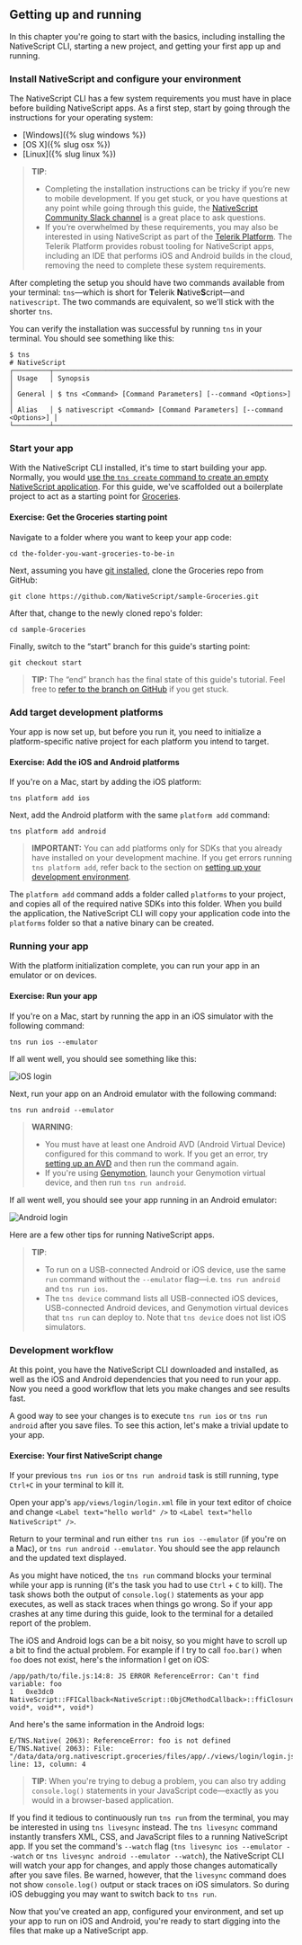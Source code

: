 ## Getting up and running

In this chapter you're going to start with the basics, including installing the NativeScript CLI, starting a new project, and getting your first app up and running.

### Install NativeScript and configure your environment

The NativeScript CLI has a few system requirements you must have in place before building NativeScript apps. As a first step, start by going through the instructions for your operating system:

- [Windows]({% slug windows %})
- [OS X]({% slug osx %})
- [Linux]({% slug linux %})

> **TIP**:
> * Completing the installation instructions can be tricky if you’re new to mobile development. If you get stuck, or you have questions at any point while going through this guide, the [NativeScript Community Slack channel](http://developer.telerik.com/wp-login.php?action=slack-invitation) is a great place to ask questions.
> * If you’re overwhelmed by these requirements, you may also be interested in using NativeScript as part of the [Telerik Platform](http://www.telerik.com/platform). The Telerik Platform provides robust tooling for NativeScript apps, including an IDE that performs iOS and Android builds in the cloud, removing the need to complete these system requirements.

After completing the setup you should have two commands available from your terminal: `tns`—which is short for <b>T</b>elerik <b>N</b>ative<b>S</b>cript—and `nativescript`. The two commands are equivalent, so we'll stick with the shorter `tns`.

You can verify the installation was successful by running `tns` in your terminal. You should see something like this:

```
$ tns
# NativeScript
┌─────────┬─────────────────────────────────────────────────────────────────────┐
│ Usage   │ Synopsis                                                            │
│ General │ $ tns <Command> [Command Parameters] [--command <Options>]          │
│ Alias   │ $ nativescript <Command> [Command Parameters] [--command <Options>] │
└─────────┴─────────────────────────────────────────────────────────────────────┘
```

### Start your app

With the NativeScript CLI installed, it's time to start building your app. Normally, you would [use the `tns create` command to create an empty NativeScript application](https://github.com/NativeScript/NativeScript-cli#create-project). For this guide, we've scaffolded out a boilerplate project to act as a starting point for [Groceries](https://github.com/NativeScript/sample-Groceries).

<h4 class="exercise-start">
    <b>Exercise</b>: Get the Groceries starting point
</h4>

Navigate to a folder where you want to keep your app code:

<div class="no-copy-button"></div>

```
cd the-folder-you-want-groceries-to-be-in
```

Next, assuming you have [git installed](http://www.git-scm.com/), clone the Groceries repo from GitHub:

```
git clone https://github.com/NativeScript/sample-Groceries.git
```

After that, change to the newly cloned repo's folder:

```
cd sample-Groceries
```

Finally, switch to the “start” branch for this guide's starting point:

```
git checkout start
```

>**TIP:** The “end” branch has the final state of this guide's tutorial. Feel free to [refer to the branch on GitHub](https://github.com/NativeScript/sample-Groceries/tree/end) if you get stuck.

<div class="exercise-end"></div>

### Add target development platforms

Your app is now set up, but before you run it, you need to initialize a platform-specific native project for each platform you intend to target.

<h4 class="exercise-start">
    <b>Exercise</b>: Add the iOS and Android platforms
</h4>

If you're on a Mac, start by adding the iOS platform:

```
tns platform add ios
```

Next, add the Android platform with the same `platform add` command:

```
tns platform add android
```

<div class="exercise-end"></div>

>**IMPORTANT:** You can add platforms only for SDKs that you already have installed on your development machine. If you get errors running `tns platform add`, refer back to the section on [setting up your development environment](#install-nativescript-and-configure-your-environment).

The `platform add` command adds a folder called `platforms` to your project, and copies all of the required native SDKs into this folder. When you build the application, the NativeScript CLI will copy your application code into the `platforms` folder so that a native binary can be created.

### Running your app

With the platform initialization complete, you can run your app in an emulator or on devices.

<h4 class="exercise-start">
    <b>Exercise</b>: Run your app
</h4>

If you're on a Mac, start by running the app in an iOS simulator with the following command:

```
tns run ios --emulator
```

If all went well, you should see something like this:

![iOS login]({{site.baseurl}}/img/cli-getting-started/chapter1/ios/1.png)

Next, run your app on an Android emulator with the following command:

```
tns run android --emulator
```

> **WARNING**:
> * You must have at least one Android AVD (Android Virtual Device) configured for this command to work. If you get an error, try [setting up an AVD](http://developer.telerik.com/featured/using-android-emulator-hybrid-mobile-apps-telerik-appbuilder/#managing-avds) and then run the command again.
> * If you're using [Genymotion](https://www.genymotion.com), launch your Genymotion virtual device, and then run `tns run android`.

If all went well, you should see your app running in an Android emulator:

![Android login]({{site.baseurl}}/img/cli-getting-started/chapter1/android/1.png)

<div class="exercise-end"></div>

Here are a few other tips for running NativeScript apps.

> **TIP**:
> * To run on a USB-connected Android or iOS device, use the same `run` command without the `--emulator` flag—i.e. `tns run android` and `tns run ios`.
> * The `tns device` command lists all USB-connected iOS devices, USB-connected Android devices, and Genymotion virtual devices that `tns run` can deploy to. Note that `tns device` does not list iOS simulators.

### Development workflow

At this point, you have the NativeScript CLI downloaded and installed, as well as the iOS and Android dependencies that you need to run your app. Now you need a good workflow that lets you make changes and see results fast.

A good way to see your changes is to execute `tns run ios` or `tns run android` after you save files. To see this action, let's make a trivial update to your app.

<h4 class="exercise-start">
    <b>Exercise</b>: Your first NativeScript change
</h4>

If your previous `tns run ios` or `tns run android` task is still running, type `Ctrl+C` in your terminal to kill it.

Open your app's `app/views/login/login.xml` file in your text editor of choice and change `<Label text="hello world" />` to `<Label text="hello NativeScript" />`.

Return to your terminal and run either `tns run ios --emulator` (if you're on a Mac), or `tns run android --emulator`. You should see the app relaunch and the updated text displayed.

<div class="exercise-end"></div>

As you might have noticed, the `tns run` command blocks your terminal while your app is running (it's the task you had to use `Ctrl` + `C` to kill). The task shows both the output of `console.log()` statements as your app executes, as well as stack traces when things go wrong. So if your app crashes at any time during this guide, look to the terminal for a detailed report of the problem.

The iOS and Android logs can be a bit noisy, so you might have to scroll up a bit to find the actual problem. For example if I try to call `foo.bar()` when `foo` does not exist, here's the information I get on iOS:

```
/app/path/to/file.js:14:8: JS ERROR ReferenceError: Can't find variable: foo
1   0xe3dc0 NativeScript::FFICallback<NativeScript::ObjCMethodCallback>::ffiClosureCallback(ffi_cif*, void*, void**, void*)
```

And here's the same information in the Android logs:

```
E/TNS.Native( 2063): ReferenceError: foo is not defined
E/TNS.Native( 2063): File: "/data/data/org.nativescript.groceries/files/app/./views/login/login.js, line: 13, column: 4
```

> **TIP**: When you're trying to debug a problem, you can also try adding `console.log()` statements in your JavaScript code—exactly as you would in a browser-based application.

If you find it tedious to continuously run `tns run` from the terminal, you may be interested in using `tns livesync` instead. The `tns livesync` command instantly transfers XML, CSS, and JavaScript files to a running NativeScript app. If you set the command's `--watch` flag (`tns livesync ios --emulator --watch` or `tns livesync android --emulator --watch`), the NativeScript CLI will watch your app for changes, and apply those changes automatically after you save files. Be warned, however, that the `livesync` command does not show `console.log()` output or stack traces on iOS simulators. So during iOS debugging you may want to switch back to `tns run`.

Now that you've created an app, configured your environment, and set up your app to run on iOS and Android, you're ready to start digging into the files that make up a NativeScript app.